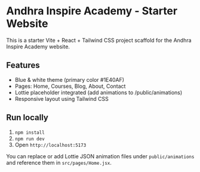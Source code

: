 # Andhra Inspire Academy - Starter Website

This is a starter Vite + React + Tailwind CSS project scaffold for the Andhra Inspire Academy website.

## Features
- Blue & white theme (primary color #1E40AF)
- Pages: Home, Courses, Blog, About, Contact
- Lottie placeholder integrated (add animations to /public/animations)
- Responsive layout using Tailwind CSS

## Run locally
1. `npm install`
2. `npm run dev`
3. Open `http://localhost:5173`

You can replace or add Lottie JSON animation files under `public/animations` and reference them in `src/pages/Home.jsx`.
